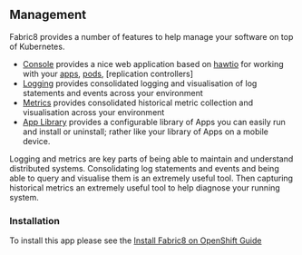 ## Management

Fabric8 provides a number of features to help manage your software on top of Kubernetes.

* [Console](console.html) provides a nice web application based on [hawtio](http://hawt.io/) for working with your [apps](apps.html), [pods](pods.html), [replication controllers]
* [Logging](logging.html) provides consolidated logging and visualisation of log statements and events across your environment
* [Metrics](metrics.html) provides consolidated historical metric collection and visualisation across your environment
* [App Library](appLibrary.html) provides a configurable library of Apps you can easily run and install or uninstall; rather like your library of Apps on a mobile device.

Logging and metrics are key parts of being able to maintain and understand distributed systems. Consolidating log statements and events and being able to query and visualise them is an extremely useful tool. Then capturing historical metrics an extremely useful tool to help diagnose your running system.
 
### Installation
    
To install this app please see the [Install Fabric8 on OpenShift Guide](fabric8OnOpenShift.html)    
